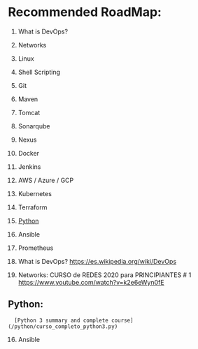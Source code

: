 # Recommended RoadMap:

1. What is DevOps?
2. Networks
3. Linux
4. Shell Scripting
5. Git
6. Maven
7. Tomcat
8. Sonarqube
9. Nexus
10. Docker
11. Jenkins
12. AWS / Azure / GCP
13. Kubernetes
14. Terraform
15. [Python](#python)
16. Ansible
17. Prometheus


1. What is DevOps?
    https://es.wikipedia.org/wiki/DevOps
    
    
2. Networks:
  CURSO de REDES 2020 para PRINCIPIANTES # 1
    https://www.youtube.com/watch?v=k2e6eWyn0fE
    
    
## Python:

      [Python 3 summary and complete course](/python/curso_completo_python3.py)

16. Ansible
